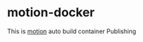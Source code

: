 # motion-docker

This is [motion](https://github.com/Motion-Project/motion) auto build container Publishing




